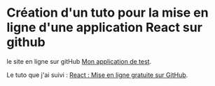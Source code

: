 # Création d'un tuto pour la mise en ligne d'une application React sur github

le site en ligne sur gitHub [Mon application de test](https://cide74.github.io/pratique_react_online_ghpage/).

Le tuto que j'ai suivi : [React : Mise en ligne gratuite sur GitHub](https://www.youtube.com/watch?v=ziPzOp6j0Oo).
